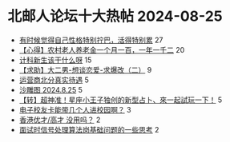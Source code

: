# 北邮人论坛十大热帖 2024-08-25

- [有时候觉得自己性格特别拧巴，活得特别累](https://bbs.byr.cn/article/PsyHealthOnline/60928) 27
- [【心得】农村老人养老金一个月一百，一年一千二](https://bbs.byr.cn/article/Picture/3367133) 20
- [计科新生该干什么呀](https://bbs.byr.cn/article/Talking/6425185) 15
- [【求助】大二男-想谈恋爱-求爆改（二）](https://bbs.byr.cn/article/Feeling/3209022) 9
- [运营商北分真实待遇](https://bbs.byr.cn/article/WorkLife/1219044) 5
- [沙雕图 2024.8.25](https://bbs.byr.cn/article/Joke/732093) 5
- [【转】超神准！星座小王子独创的新型占卜、來一起試玩一下！](https://bbs.byr.cn/article/Constellations/326533) 5
- [电子校友卡能带几个人进校园啊？](https://bbs.byr.cn/article/Friends/2055536) 3
- [香港优才/高才 没用吗？](https://bbs.byr.cn/article/GoAbroad/395357) 2
- [面试时信号处理算法岗基础问题的一些思考](https://bbs.byr.cn/article/Job/2215531) 2


